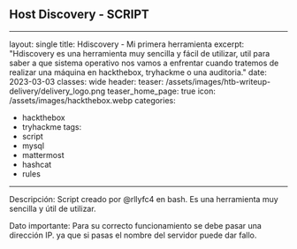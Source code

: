 ## Host Discovery - SCRIPT

---
layout: single
title: Hdiscovery - Mi primera herramienta
excerpt: "Hdiscovery es una herramienta muy sencilla y fácil de utilizar, util para saber a que sistema operativo nos vamos a enfrentar cuando tratemos de realizar una máquina en hackthebox, tryhackme o una auditoria."
date: 2023-03-03
classes: wide
header:
  teaser: /assets/images/htb-writeup-delivery/delivery_logo.png
  teaser_home_page: true
  icon: /assets/images/hackthebox.webp
categories:
  - hackthebox
  - tryhackme
tags:  
  - script
  - mysql
  - mattermost
  - hashcat
  - rules
---


Descripción: Script creado por @rllyfc4 en bash. Es una herramienta muy sencilla y útil de utilizar.

Dato importante: Para su correcto funcionamiento se debe pasar una dirección IP. ya que si pasas el nombre del servidor puede dar fallo. 

